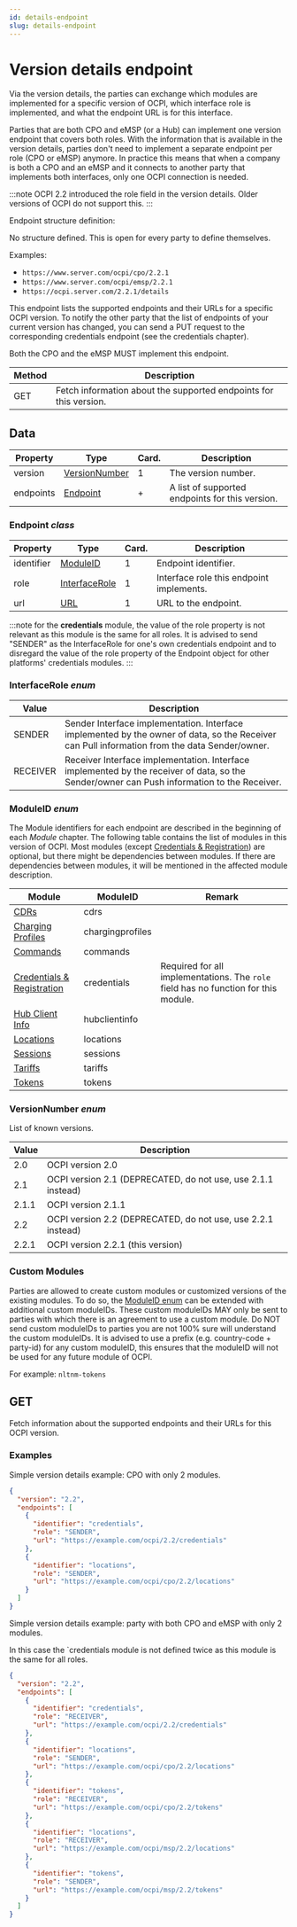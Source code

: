 ```yaml
---
id: details-endpoint
slug: details-endpoint
---
```

# Version details endpoint

Via the version details, the parties can exchange which modules are implemented for a specific version of OCPI, which
interface role is implemented, and what the endpoint URL is for this interface.

Parties that are both CPO and eMSP (or a Hub) can implement one version endpoint that covers both roles. With the
information that is available in the version details, parties don't need to implement a separate endpoint per role (CPO
or eMSP) anymore. In practice this means that when a company is both a CPO and an eMSP and it connects to another party
that implements both interfaces, only one OCPI connection is needed.

:::note
OCPI 2.2 introduced the role field in the version details. Older versions of OCPI do not support this.
:::

Endpoint structure definition:

No structure defined. This is open for every party to define themselves.

Examples:

* `https://www.server.com/ocpi/cpo/2.2.1`
* `https://www.server.com/ocpi/emsp/2.2.1`
* `https://ocpi.server.com/2.2.1/details`

This endpoint lists the supported endpoints and their URLs for a specific OCPI version. To notify the other party that
the list of endpoints of your current version has changed, you can send a PUT request to the corresponding credentials
endpoint (see the credentials chapter).

Both the CPO and the eMSP MUST implement this endpoint.

| Method | Description                                                       |
|--------|-------------------------------------------------------------------|
| GET    | Fetch information about the supported endpoints for this version. |

## Data

| Property  | Type                                                                                    | Card. | Description                                     |
|-----------|-----------------------------------------------------------------------------------------|-------|-------------------------------------------------|
| version   | [VersionNumber](/ocpi/06-modules/01-versions/03-details-endpoint.md#versionnumber-enum) | 1     | The version number.                             |
| endpoints | [Endpoint](/ocpi/06-modules/01-versions/03-details-endpoint.md#endpoint-class)          | \+    | A list of supported endpoints for this version. |

### Endpoint *class*

| Property   | Type                                                                                    | Card. | Description                              |
|------------|-----------------------------------------------------------------------------------------|-------|------------------------------------------|
| identifier | [ModuleID](/ocpi/06-modules/01-versions/03-details-endpoint.md#moduleid-enum)           | 1     | Endpoint identifier.                     |
| role       | [InterfaceRole](/ocpi/06-modules/01-versions/03-details-endpoint.md#interfacerole-enum) | 1     | Interface role this endpoint implements. |
| url        | [URL](/ocpi/07-types/01-intro.md#url-type)                                              | 1     | URL to the endpoint.                     |

:::note
for the **credentials** module, the value of the role property is not relevant as this module is the same for all roles.
It is advised to send "SENDER" as the InterfaceRole for one's own credentials endpoint and to disregard the value of the
role property of the Endpoint object for other platforms' credentials modules.
:::

### InterfaceRole *enum*

| Value    | Description                                                                                                                                   |
|----------|-----------------------------------------------------------------------------------------------------------------------------------------------|
| SENDER   | Sender Interface implementation. Interface implemented by the owner of data, so the Receiver can Pull information from the data Sender/owner. |
| RECEIVER | Receiver Interface implementation. Interface implemented by the receiver of data, so the Sender/owner can Push information to the Receiver.   |

### ModuleID *enum*

The Module identifiers for each endpoint are described in the beginning of each *Module* chapter. The following table
contains the list of modules in this version of OCPI. Most modules (except [Credentials &
Registration](/ocpi/06-modules/02-credentials/01-intro.md)) are optional, but there might be dependencies between
modules. If there are dependencies between modules, it will be mentioned in the affected module description.

| Module                                                                    | ModuleID         | Remark                                                                              |
|---------------------------------------------------------------------------|------------------|-------------------------------------------------------------------------------------|
| [CDRs](/ocpi/06-modules/05-cdrs/01-intro.md)                              | cdrs             |                                                                                     |
| [Charging Profiles](/ocpi/06-modules/09-charging-profiles/01-intro.md)    | chargingprofiles |                                                                                     |
| [Commands](/ocpi/06-modules/08-commands/01-intro.md)                      | commands         |                                                                                     |
| [Credentials & Registration](/ocpi/06-modules/02-credentials/01-intro.md) | credentials      | Required for all implementations. The `role` field has no function for this module. |
| [Hub Client Info](/ocpi/06-modules/10-hubclientinfo/01-intro.md)          | hubclientinfo    |                                                                                     |
| [Locations](/ocpi/06-modules/03-locations/01-intro.md)                    | locations        |                                                                                     |
| [Sessions](/ocpi/06-modules/04-sessions/01-intro.md)                      | sessions         |                                                                                     |
| [Tariffs](/ocpi/06-modules/06-tariffs/01-intro.md)                        | tariffs          |                                                                                     |
| [Tokens](/ocpi/06-modules/07-tokens/01-intro.md)                          | tokens           |                                                                                     |

### VersionNumber *enum*

List of known versions.

| Value | Description                                                  |
|-------|--------------------------------------------------------------|
| 2.0   | OCPI version 2.0                                             |
| 2.1   | OCPI version 2.1 (DEPRECATED, do not use, use 2.1.1 instead) |
| 2.1.1 | OCPI version 2.1.1                                           |
| 2.2   | OCPI version 2.2 (DEPRECATED, do not use, use 2.2.1 instead) |
| 2.2.1 | OCPI version 2.2.1 (this version)                            |

### Custom Modules

Parties are allowed to create custom modules or customized versions of the existing modules. To do so, the [ModuleID
enum](/ocpi/06-modules/01-versions/03-details-endpoint.md#moduleid-enum) can be extended with additional custom
moduleIDs. These custom moduleIDs MAY only be sent to parties with which there is an agreement to use a custom module.
Do NOT send custom moduleIDs to parties you are not 100% sure will understand the custom moduleIDs. It is advised to use
a prefix (e.g. country-code + party-id) for any custom moduleID, this ensures that the moduleID will not be used for any
future module of OCPI.

For example: `nltnm-tokens`

## GET

Fetch information about the supported endpoints and their URLs for this OCPI version.

### Examples

Simple version details example: CPO with only 2 modules.

```json
{
  "version": "2.2",
  "endpoints": [
    {
      "identifier": "credentials",
      "role": "SENDER",
      "url": "https://example.com/ocpi/2.2/credentials"
    },
    {
      "identifier": "locations",
      "role": "SENDER",
      "url": "https://example.com/ocpi/cpo/2.2/locations"
    }
  ]
}
```

Simple version details example: party with both CPO and eMSP with only 2 modules.

In this case the `credentials module is not defined twice as this module is the same for all roles.

```json
{
  "version": "2.2",
  "endpoints": [
    {
      "identifier": "credentials",
      "role": "RECEIVER",
      "url": "https://example.com/ocpi/2.2/credentials"
    },
    {
      "identifier": "locations",
      "role": "SENDER",
      "url": "https://example.com/ocpi/cpo/2.2/locations"
    },
    {
      "identifier": "tokens",
      "role": "RECEIVER",
      "url": "https://example.com/ocpi/cpo/2.2/tokens"
    },
    {
      "identifier": "locations",
      "role": "RECEIVER",
      "url": "https://example.com/ocpi/msp/2.2/locations"
    },
    {
      "identifier": "tokens",
      "role": "SENDER",
      "url": "https://example.com/ocpi/msp/2.2/tokens"
    }
  ]
}
